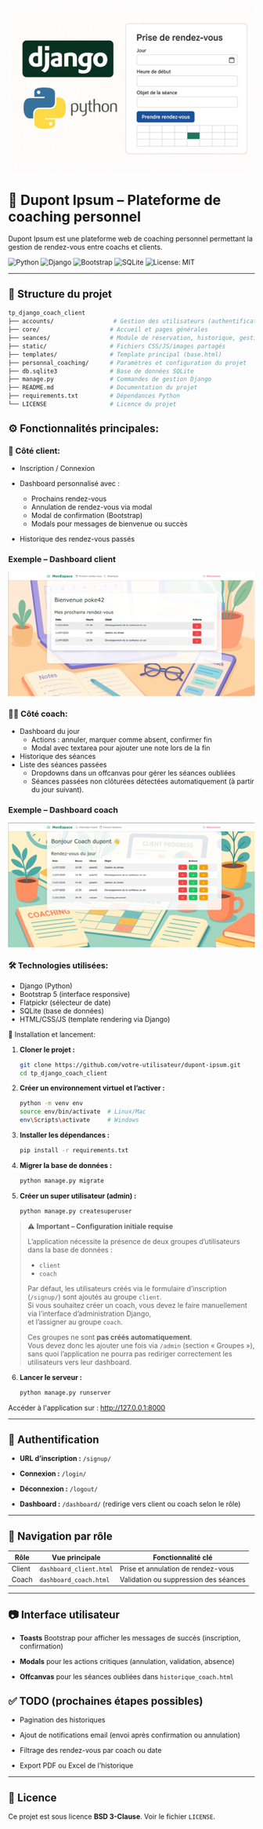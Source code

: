 ![base](img_readme/base.webp)

# 🧠 Dupont Ipsum – Plateforme de coaching personnel

Dupont Ipsum est une plateforme web de coaching personnel permettant la gestion de rendez-vous entre coachs et clients.

![Python](https://img.shields.io/badge/Python-3.13-blue?logo=python&logoColor=white)
![Django](https://img.shields.io/badge/Django-5.2-green?logo=django&logoColor=white)
![Bootstrap](https://img.shields.io/badge/Bootstrap-5.3-purple?logo=bootstrap&logoColor=white)
![SQLite](https://img.shields.io/badge/SQLite-DB-lightgrey?logo=sqlite&logoColor=blue)
![License: MIT](https://img.shields.io/badge/License-MIT-yellow.svg)

* * *

## 📁 Structure du projet

```bash
tp_django_coach_client
├── accounts/                 # Gestion des utilisateurs (authentification, dashboard, etc.)
├── core/                    # Accueil et pages générales
├── seances/                 # Module de réservation, historique, gestion des rendez-vous
├── static/                  # Fichiers CSS/JS/images partagés
├── templates/               # Template principal (base.html)
├── personnal_coaching/      # Paramètres et configuration du projet
├── db.sqlite3               # Base de données SQLite
├── manage.py                # Commandes de gestion Django
├── README.md                # Documentation du projet
├── requirements.txt         # Dépendances Python
└── LICENSE                  # Licence du projet

```

## ⚙️ Fonctionnalités principales:

### 👤 Côté client:

- Inscription / Connexion
    
- Dashboard personnalisé avec :
    
    - Prochains rendez-vous
    - Annulation de rendez-vous via modal
    - Modal de confirmation (Bootstrap)
    - Modals pour messages de bienvenue ou succès
- Historique des rendez-vous passés
    

### Exemple – Dashboard client

![Dashboard client](img_readme/dashboard_client.png)

### 🧑‍🏫 Côté coach:



- Dashboard du jour
    - Actions : annuler, marquer comme absent, confirmer fin
    - Modal avec textarea pour ajouter une note lors de la fin
- Historique des séances
- Liste des séances passées
    - Dropdowns dans un offcanvas pour gérer les séances oubliées
    - Séances passées non clôturées détectées automatiquement (à partir du jour suivant).

### Exemple – Dashboard coach

![Dashboard coach](img_readme/dashboard_coach.png)

### 🛠️ Technologies utilisées:

- Django (Python)
- Bootstrap 5 (interface responsive)
- Flatpickr (sélecteur de date)
- SQLite (base de données)
- HTML/CSS/JS (template rendering via Django)

🧪 Installation et lancement:

1.  **Cloner le projet :**
    
    ```bash
    git clone https://github.com/votre-utilisateur/dupont-ipsum.git
    cd tp_django_coach_client
    ```
    
2.  **Créer un environnement virtuel et l’activer :**
    
    ```bash
    python -m venv env
    source env/bin/activate  # Linux/Mac
    env\Scripts\activate     # Windows
    
    ```
    
3.  **Installer les dépendances :**
    
    ```bash
    pip install -r requirements.txt
    ```
    
4.  **Migrer la base de données :**
    
    ```bash
    python manage.py migrate
    ```
    
5.  **Créer un super utilisateur (admin) :**
    
    ```bash
    python manage.py createsuperuser
    ```

> ⚠️ **Important – Configuration initiale requise**
>
> L’application nécessite la présence de deux groupes d’utilisateurs dans la base de données :
>
> - `client`
> - `coach`
>
> Par défaut, les utilisateurs créés via le formulaire d’inscription (`/signup/`) sont ajoutés au groupe `client`.  
> Si vous souhaitez créer un coach, vous devez le faire manuellement via l’interface d’administration Django,  
> et l’assigner au groupe `coach`.
>
> Ces groupes ne sont **pas créés automatiquement**.  
> Vous devez donc les ajouter une fois via `/admin` (section « Groupes »), sans quoi l’application ne pourra pas rediriger correctement les utilisateurs vers leur dashboard.

6.  **Lancer le serveur :**
    
    ```bash
    python manage.py runserver
    ```

Accéder à l'application sur : http://127.0.0.1:8000

* * *

## 🔐 Authentification

- **URL d’inscription :** `/signup/`
    
- **Connexion :** `/login/`
    
- **Déconnexion :** `/logout/`
    
- **Dashboard :** `/dashboard/` (redirige vers client ou coach selon le rôle)
    
* * *

## 🧭 Navigation par rôle

| Rôle | Vue principale | Fonctionnalité clé |
| --- | --- | --- |
| Client | `dashboard_client.html` | Prise et annulation de rendez-vous |
| Coach | `dashboard_coach.html` | Validation ou suppression des séances |

* * *

## 📷 Interface utilisateur

- **Toasts** Bootstrap pour afficher les messages de succès (inscription, confirmation)
    
- **Modals** pour les actions critiques (annulation, validation, absence)
    
- **Offcanvas** pour les séances oubliées dans `historique_coach.html`
    

## ✅ TODO (prochaines étapes possibles)

- Pagination des historiques
    
- Ajout de notifications email (envoi après confirmation ou annulation)
    
- Filtrage des rendez-vous par coach ou date
    
- Export PDF ou Excel de l’historique
    
* * *

## 📄 Licence

Ce projet est sous licence **BSD 3-Clause**. Voir le fichier `LICENSE`.

